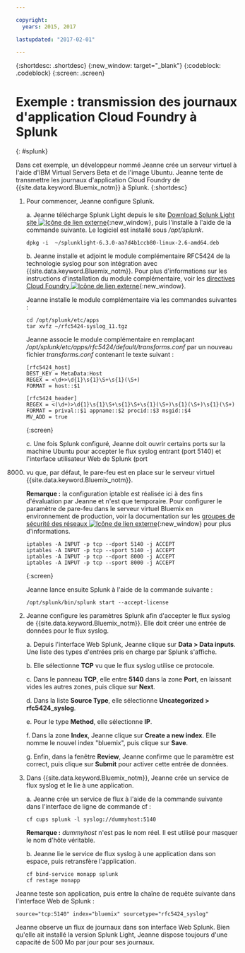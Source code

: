```yaml
---

copyright:
  years: 2015, 2017

lastupdated: "2017-02-01"

---
```



{:shortdesc: .shortdesc}
{:new_window: target="_blank"}
{:codeblock: .codeblock}
{:screen: .screen}


# Exemple : transmission des journaux d'application Cloud Foundry à Splunk
{: #splunk}

Dans cet exemple, un développeur nommé Jeanne crée un serveur virtuel à l'aide d'IBM Virtual Servers Beta et de l'image Ubuntu.  Jeanne tente de transmettre
les journaux d'application Cloud Foundry de {{site.data.keyword.Bluemix_notm}} à Splunk.
{:shortdesc}

  1. Pour commencer, Jeanne configure Splunk.

     a. Jeanne télécharge Splunk Light depuis le site [Download Splunk Light site ![Icône de lien externe](../icons/launch-glyph.svg "Icône de lien externe")](https://www.splunk.com/en_us/download/splunk-light.html){:new_window}, puis l'installe à l'aide de la commande suivante. Le logiciel est installé sous */opt/splunk*.

	    ```
        dpkg -i  ~/splunklight-6.3.0-aa7d4b1ccb80-linux-2.6-amd64.deb
        ```

     b. Jeanne installe et adjoint le module complémentaire RFC5424 de la technologie syslog pour son intégration avec
{{site.data.keyword.Bluemix_notm}}. Pour plus d'informations sur les instructions d'installation du module complémentaire, voir les [directives Cloud Foundry ![Icône de lien externe](../icons/launch-glyph.svg "Icône de lien externe")](https://docs.cloudfoundry.org/devguide/services/integrate-splunk.html){:new_window}.

	    Jeanne installe le module complémentaire via les commandes suivantes :

	    ```
        cd /opt/splunk/etc/apps
        tar xvfz ~/rfc5424-syslog_11.tgz
        ```

        Jeanne associe le module complémentaire en remplaçant */opt/splunk/etc/apps/rfc5424/default/transforms.conf* par un nouveau
fichier *transforms.conf* contenant le texte suivant :

	    ```
        [rfc5424_host]
        DEST_KEY = MetaData:Host
        REGEX = <\d+>\d{1}\s{1}\S+\s{1}(\S+)
        FORMAT = host::$1

        [rfc5424_header]
        REGEX = <(\d+)>\d{1}\s{1}\S+\s{1}\S+\s{1}(\S+)\s{1}(\S+)\s{1}(\S+)
        FORMAT = prival::$1 appname::$2 procid::$3 msgid::$4
        MV_ADD = true
        ```
        {:screen}

     c. Une fois Splunk configuré, Jeanne doit ouvrir certains ports sur la machine Ubuntu pour accepter le flux syslog entrant
(port 5140) et l'interface utilisateur Web de Splunk (port
8000) vu que, par défaut, le pare-feu est en place sur le serveur virtuel {{site.data.keyword.Bluemix_notm}}.

	    **Remarque :** la configuration iptable est réalisée ici à des fins d'évaluation par Jeanne et n'est que temporaire. Pour configurer le paramètre de pare-feu dans le serveur virtuel Bluemix en environnement de production, voir la documentation sur les [groupes de sécurité des réseaux ![Icône de lien externe](../icons/launch-glyph.svg "Icône de lien externe")](https://new-console.ng.bluemix.net/docs/services/networksecuritygroups/index.html){:new_window} pour plus d'informations. 

	   ```
	   iptables -A INPUT -p tcp --dport 5140 -j ACCEPT
       iptables -A INPUT -p tcp --sport 5140 -j ACCEPT
       iptables -A INPUT -p tcp --dport 8000 -j ACCEPT
       iptables -A INPUT -p tcp --sport 8000 -j ACCEPT
	   ```
	   {:screen}

	   Jeanne lance ensuite Splunk à l'aide de la commande suivante :

       ```
	   /opt/splunk/bin/splunk start --accept-license
       ```

  2. Jeanne configure les paramètres Splunk afin d'accepter le flux syslog de {{site.data.keyword.Bluemix_notm}}. Elle doit créer une entrée de données
pour le flux syslog.

     a. Depuis l'interface Web Splunk, Jeanne clique sur **Data > Data inputs**. Une liste des types d'entrées pris en
charge par Splunk s'affiche.

     b. Elle sélectionne **TCP** vu que le flux syslog utilise ce protocole.

     c. Dans le panneau **TCP**, elle entre **5140** dans la zone **Port**, en laissant vides
les autres zones, puis clique sur **Next**.

     d. Dans la liste **Source Type**, elle sélectionne **Uncategorized > rfc5424_syslog**.

     e. Pour le type **Method**, elle sélectionne **IP**.

     f. Dans la zone **Index**, Jeanne clique sur **Create a new index**. Elle nomme le nouvel index
"bluemix", puis clique sur **Save**.

     g. Enfin, dans la fenêtre **Review**, Jeanne confirme que le paramètre est correct, puis clique sur
**Submit** pour activer cette entrée de données.

  3. Dans {{site.data.keyword.Bluemix_notm}}, Jeanne crée un service de flux syslog et le lie à une application.

     a. Jeanne crée un service de flux à l'aide de la commande suivante dans l'interface de ligne de commande cf :

     ```
     cf cups splunk -l syslog://dummyhost:5140
     ```

     **Remarque :** *dummyhost* n'est pas le nom réel. Il est utilisé pour masquer le nom d'hôte véritable.

     b. Jeanne lie le service de flux syslog à une application dans son espace, puis retransfère l'application.

	 ```
     cf bind-service monapp splunk
     cf restage monapp
     ```


Jeanne teste son application, puis entre la chaîne de requête suivante dans l'interface Web de Splunk :

```
source="tcp:5140" index="bluemix" sourcetype="rfc5424_syslog"
```

Jeanne observe un flux de journaux dans son interface Web Splunk. Bien qu'elle ait installé la version Splunk Light, Jeanne dispose toujours d'une capacité
de 500 Mo par jour pour ses journaux.

